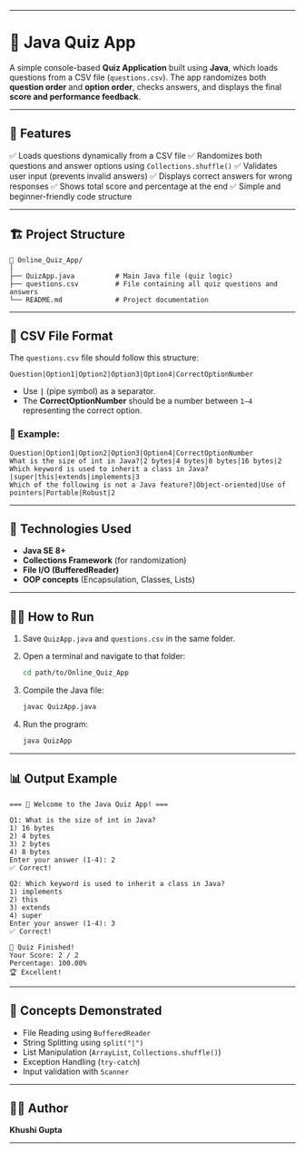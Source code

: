 
---

# 🧠 Java Quiz App

A simple console-based **Quiz Application** built using **Java**, which loads questions from a CSV file (`questions.csv`).
The app randomizes both **question order** and **option order**, checks answers, and displays the final **score and performance feedback**.

---

## 🚀 Features

✅ Loads questions dynamically from a CSV file
✅ Randomizes both questions and answer options using `Collections.shuffle()`
✅ Validates user input (prevents invalid answers)
✅ Displays correct answers for wrong responses
✅ Shows total score and percentage at the end
✅ Simple and beginner-friendly code structure

---

## 🏗️ Project Structure

```
📁 Online_Quiz_App/
│
├── QuizApp.java          # Main Java file (quiz logic)
├── questions.csv         # File containing all quiz questions and answers
└── README.md             # Project documentation
```

---

## 📄 CSV File Format

The `questions.csv` file should follow this structure:

```
Question|Option1|Option2|Option3|Option4|CorrectOptionNumber
```

* Use **`|`** (pipe symbol) as a separator.
* The **CorrectOptionNumber** should be a number between `1–4` representing the correct option.

### 🧩 Example:

```
Question|Option1|Option2|Option3|Option4|CorrectOptionNumber
What is the size of int in Java?|2 bytes|4 bytes|8 bytes|16 bytes|2
Which keyword is used to inherit a class in Java?|super|this|extends|implements|3
Which of the following is not a Java feature?|Object-oriented|Use of pointers|Portable|Robust|2
```

---

## 🧰 Technologies Used

* **Java SE 8+**
* **Collections Framework** (for randomization)
* **File I/O (BufferedReader)**
* **OOP concepts** (Encapsulation, Classes, Lists)

---

## 🧑‍💻 How to Run

1. Save `QuizApp.java` and `questions.csv` in the same folder.
2. Open a terminal and navigate to that folder:

   ```bash
   cd path/to/Online_Quiz_App
   ```
3. Compile the Java file:

   ```bash
   javac QuizApp.java
   ```
4. Run the program:

   ```bash
   java QuizApp
   ```

---

## 📊 Output Example

```
=== 🧠 Welcome to the Java Quiz App! ===

Q1: What is the size of int in Java?
1) 16 bytes
2) 4 bytes
3) 2 bytes
4) 8 bytes
Enter your answer (1-4): 2
✅ Correct!

Q2: Which keyword is used to inherit a class in Java?
1) implements
2) this
3) extends
4) super
Enter your answer (1-4): 3
✅ Correct!

🎯 Quiz Finished!
Your Score: 2 / 2
Percentage: 100.00%
🏆 Excellent!
```

---

## 🧩 Concepts Demonstrated

* File Reading using `BufferedReader`
* String Splitting using `split("|")`
* List Manipulation (`ArrayList`, `Collections.shuffle()`)
* Exception Handling (`try-catch`)
* Input validation with `Scanner`

---

## 🧑‍🏫 Author

**Khushi Gupta**

---